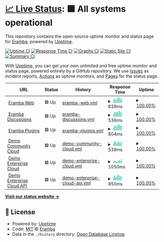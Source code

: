 # [📈 Live Status](https://eramba.github.io): <!--live status--> **🟩 All systems operational**

This repository contains the open-source uptime monitor and status page for [Eramba](http://www.eramba.org), powered by [Upptime](https://github.com/upptime/upptime).

[![Uptime CI](https://github.com/eramba/upptime/workflows/Uptime%20CI/badge.svg)](https://github.com/eramba/upptime/actions?query=workflow%3A%22Uptime+CI%22)
[![Response Time CI](https://github.com/eramba/upptime/workflows/Response%20Time%20CI/badge.svg)](https://github.com/eramba/upptime/actions?query=workflow%3A%22Response+Time+CI%22)
[![Graphs CI](https://github.com/eramba/upptime/workflows/Graphs%20CI/badge.svg)](https://github.com/eramba/upptime/actions?query=workflow%3A%22Graphs+CI%22)
[![Static Site CI](https://github.com/eramba/upptime/workflows/Static%20Site%20CI/badge.svg)](https://github.com/eramba/upptime/actions?query=workflow%3A%22Static+Site+CI%22)
[![Summary CI](https://github.com/eramba/upptime/workflows/Summary%20CI/badge.svg)](https://github.com/eramba/upptime/actions?query=workflow%3A%22Summary+CI%22)

With [Upptime](https://upptime.js.org), you can get your own unlimited and free uptime monitor and status page, powered entirely by a GitHub repository. We use [Issues](https://github.com/eramba/upptime/issues) as incident reports, [Actions](https://github.com/eramba/upptime/actions) as uptime monitors, and [Pages](https://eramba.github.io) for the status page.

<!--start: status pages-->
<!-- This summary is generated by Upptime (https://github.com/upptime/upptime) -->
<!-- Do not edit this manually, your changes will be overwritten -->
<!-- prettier-ignore -->
| URL | Status | History | Response Time | Uptime |
| --- | ------ | ------- | ------------- | ------ |
| <img alt="" src="https://icons.duckduckgo.com/ip3/www.eramba.org.ico" height="13"> [Eramba Web](https://www.eramba.org/about-us) | 🟩 Up | [eramba-web.yml](https://github.com/eramba/upptime/commits/HEAD/history/eramba-web.yml) | <details><summary><img alt="Response time graph" src="./graphs/eramba-web/response-time-week.png" height="20"> 639ms</summary><br><a href="https://eramba.github.io/upptime/history/eramba-web"><img alt="Response time 784" src="https://img.shields.io/endpoint?url=https%3A%2F%2Fraw.githubusercontent.com%2Feramba%2Fupptime%2FHEAD%2Fapi%2Feramba-web%2Fresponse-time.json"></a><br><a href="https://eramba.github.io/upptime/history/eramba-web"><img alt="24-hour response time 848" src="https://img.shields.io/endpoint?url=https%3A%2F%2Fraw.githubusercontent.com%2Feramba%2Fupptime%2FHEAD%2Fapi%2Feramba-web%2Fresponse-time-day.json"></a><br><a href="https://eramba.github.io/upptime/history/eramba-web"><img alt="7-day response time 639" src="https://img.shields.io/endpoint?url=https%3A%2F%2Fraw.githubusercontent.com%2Feramba%2Fupptime%2FHEAD%2Fapi%2Feramba-web%2Fresponse-time-week.json"></a><br><a href="https://eramba.github.io/upptime/history/eramba-web"><img alt="30-day response time 710" src="https://img.shields.io/endpoint?url=https%3A%2F%2Fraw.githubusercontent.com%2Feramba%2Fupptime%2FHEAD%2Fapi%2Feramba-web%2Fresponse-time-month.json"></a><br><a href="https://eramba.github.io/upptime/history/eramba-web"><img alt="1-year response time 784" src="https://img.shields.io/endpoint?url=https%3A%2F%2Fraw.githubusercontent.com%2Feramba%2Fupptime%2FHEAD%2Fapi%2Feramba-web%2Fresponse-time-year.json"></a></details> | <details><summary><a href="https://eramba.github.io/upptime/history/eramba-web">100.00%</a></summary><a href="https://eramba.github.io/upptime/history/eramba-web"><img alt="All-time uptime 99.88%" src="https://img.shields.io/endpoint?url=https%3A%2F%2Fraw.githubusercontent.com%2Feramba%2Fupptime%2FHEAD%2Fapi%2Feramba-web%2Fuptime.json"></a><br><a href="https://eramba.github.io/upptime/history/eramba-web"><img alt="24-hour uptime 100.00%" src="https://img.shields.io/endpoint?url=https%3A%2F%2Fraw.githubusercontent.com%2Feramba%2Fupptime%2FHEAD%2Fapi%2Feramba-web%2Fuptime-day.json"></a><br><a href="https://eramba.github.io/upptime/history/eramba-web"><img alt="7-day uptime 100.00%" src="https://img.shields.io/endpoint?url=https%3A%2F%2Fraw.githubusercontent.com%2Feramba%2Fupptime%2FHEAD%2Fapi%2Feramba-web%2Fuptime-week.json"></a><br><a href="https://eramba.github.io/upptime/history/eramba-web"><img alt="30-day uptime 100.00%" src="https://img.shields.io/endpoint?url=https%3A%2F%2Fraw.githubusercontent.com%2Feramba%2Fupptime%2FHEAD%2Fapi%2Feramba-web%2Fuptime-month.json"></a><br><a href="https://eramba.github.io/upptime/history/eramba-web"><img alt="1-year uptime 99.88%" src="https://img.shields.io/endpoint?url=https%3A%2F%2Fraw.githubusercontent.com%2Feramba%2Fupptime%2FHEAD%2Fapi%2Feramba-web%2Fuptime-year.json"></a></details>
| <img alt="" src="https://icons.duckduckgo.com/ip3/discussions.eramba.org.ico" height="13"> [Eramba Discussions](https://discussions.eramba.org/about) | 🟩 Up | [eramba-discussions.yml](https://github.com/eramba/upptime/commits/HEAD/history/eramba-discussions.yml) | <details><summary><img alt="Response time graph" src="./graphs/eramba-discussions/response-time-week.png" height="20"> 536ms</summary><br><a href="https://eramba.github.io/upptime/history/eramba-discussions"><img alt="Response time 547" src="https://img.shields.io/endpoint?url=https%3A%2F%2Fraw.githubusercontent.com%2Feramba%2Fupptime%2FHEAD%2Fapi%2Feramba-discussions%2Fresponse-time.json"></a><br><a href="https://eramba.github.io/upptime/history/eramba-discussions"><img alt="24-hour response time 563" src="https://img.shields.io/endpoint?url=https%3A%2F%2Fraw.githubusercontent.com%2Feramba%2Fupptime%2FHEAD%2Fapi%2Feramba-discussions%2Fresponse-time-day.json"></a><br><a href="https://eramba.github.io/upptime/history/eramba-discussions"><img alt="7-day response time 536" src="https://img.shields.io/endpoint?url=https%3A%2F%2Fraw.githubusercontent.com%2Feramba%2Fupptime%2FHEAD%2Fapi%2Feramba-discussions%2Fresponse-time-week.json"></a><br><a href="https://eramba.github.io/upptime/history/eramba-discussions"><img alt="30-day response time 548" src="https://img.shields.io/endpoint?url=https%3A%2F%2Fraw.githubusercontent.com%2Feramba%2Fupptime%2FHEAD%2Fapi%2Feramba-discussions%2Fresponse-time-month.json"></a><br><a href="https://eramba.github.io/upptime/history/eramba-discussions"><img alt="1-year response time 547" src="https://img.shields.io/endpoint?url=https%3A%2F%2Fraw.githubusercontent.com%2Feramba%2Fupptime%2FHEAD%2Fapi%2Feramba-discussions%2Fresponse-time-year.json"></a></details> | <details><summary><a href="https://eramba.github.io/upptime/history/eramba-discussions">100.00%</a></summary><a href="https://eramba.github.io/upptime/history/eramba-discussions"><img alt="All-time uptime 99.79%" src="https://img.shields.io/endpoint?url=https%3A%2F%2Fraw.githubusercontent.com%2Feramba%2Fupptime%2FHEAD%2Fapi%2Feramba-discussions%2Fuptime.json"></a><br><a href="https://eramba.github.io/upptime/history/eramba-discussions"><img alt="24-hour uptime 100.00%" src="https://img.shields.io/endpoint?url=https%3A%2F%2Fraw.githubusercontent.com%2Feramba%2Fupptime%2FHEAD%2Fapi%2Feramba-discussions%2Fuptime-day.json"></a><br><a href="https://eramba.github.io/upptime/history/eramba-discussions"><img alt="7-day uptime 100.00%" src="https://img.shields.io/endpoint?url=https%3A%2F%2Fraw.githubusercontent.com%2Feramba%2Fupptime%2FHEAD%2Fapi%2Feramba-discussions%2Fuptime-week.json"></a><br><a href="https://eramba.github.io/upptime/history/eramba-discussions"><img alt="30-day uptime 100.00%" src="https://img.shields.io/endpoint?url=https%3A%2F%2Fraw.githubusercontent.com%2Feramba%2Fupptime%2FHEAD%2Fapi%2Feramba-discussions%2Fuptime-month.json"></a><br><a href="https://eramba.github.io/upptime/history/eramba-discussions"><img alt="1-year uptime 99.79%" src="https://img.shields.io/endpoint?url=https%3A%2F%2Fraw.githubusercontent.com%2Feramba%2Fupptime%2FHEAD%2Fapi%2Feramba-discussions%2Fuptime-year.json"></a></details>
| <img alt="" src="https://icons.duckduckgo.com/ip3/plugins.eramba.org.ico" height="13"> [Eramba Plugins](https://plugins.eramba.org) | 🟩 Up | [eramba-plugins.yml](https://github.com/eramba/upptime/commits/HEAD/history/eramba-plugins.yml) | <details><summary><img alt="Response time graph" src="./graphs/eramba-plugins/response-time-week.png" height="20"> 804ms</summary><br><a href="https://eramba.github.io/upptime/history/eramba-plugins"><img alt="Response time 1730" src="https://img.shields.io/endpoint?url=https%3A%2F%2Fraw.githubusercontent.com%2Feramba%2Fupptime%2FHEAD%2Fapi%2Feramba-plugins%2Fresponse-time.json"></a><br><a href="https://eramba.github.io/upptime/history/eramba-plugins"><img alt="24-hour response time 911" src="https://img.shields.io/endpoint?url=https%3A%2F%2Fraw.githubusercontent.com%2Feramba%2Fupptime%2FHEAD%2Fapi%2Feramba-plugins%2Fresponse-time-day.json"></a><br><a href="https://eramba.github.io/upptime/history/eramba-plugins"><img alt="7-day response time 804" src="https://img.shields.io/endpoint?url=https%3A%2F%2Fraw.githubusercontent.com%2Feramba%2Fupptime%2FHEAD%2Fapi%2Feramba-plugins%2Fresponse-time-week.json"></a><br><a href="https://eramba.github.io/upptime/history/eramba-plugins"><img alt="30-day response time 910" src="https://img.shields.io/endpoint?url=https%3A%2F%2Fraw.githubusercontent.com%2Feramba%2Fupptime%2FHEAD%2Fapi%2Feramba-plugins%2Fresponse-time-month.json"></a><br><a href="https://eramba.github.io/upptime/history/eramba-plugins"><img alt="1-year response time 1730" src="https://img.shields.io/endpoint?url=https%3A%2F%2Fraw.githubusercontent.com%2Feramba%2Fupptime%2FHEAD%2Fapi%2Feramba-plugins%2Fresponse-time-year.json"></a></details> | <details><summary><a href="https://eramba.github.io/upptime/history/eramba-plugins">100.00%</a></summary><a href="https://eramba.github.io/upptime/history/eramba-plugins"><img alt="All-time uptime 97.37%" src="https://img.shields.io/endpoint?url=https%3A%2F%2Fraw.githubusercontent.com%2Feramba%2Fupptime%2FHEAD%2Fapi%2Feramba-plugins%2Fuptime.json"></a><br><a href="https://eramba.github.io/upptime/history/eramba-plugins"><img alt="24-hour uptime 100.00%" src="https://img.shields.io/endpoint?url=https%3A%2F%2Fraw.githubusercontent.com%2Feramba%2Fupptime%2FHEAD%2Fapi%2Feramba-plugins%2Fuptime-day.json"></a><br><a href="https://eramba.github.io/upptime/history/eramba-plugins"><img alt="7-day uptime 100.00%" src="https://img.shields.io/endpoint?url=https%3A%2F%2Fraw.githubusercontent.com%2Feramba%2Fupptime%2FHEAD%2Fapi%2Feramba-plugins%2Fuptime-week.json"></a><br><a href="https://eramba.github.io/upptime/history/eramba-plugins"><img alt="30-day uptime 100.00%" src="https://img.shields.io/endpoint?url=https%3A%2F%2Fraw.githubusercontent.com%2Feramba%2Fupptime%2FHEAD%2Fapi%2Feramba-plugins%2Fuptime-month.json"></a><br><a href="https://eramba.github.io/upptime/history/eramba-plugins"><img alt="1-year uptime 97.37%" src="https://img.shields.io/endpoint?url=https%3A%2F%2Fraw.githubusercontent.com%2Feramba%2Fupptime%2FHEAD%2Fapi%2Feramba-plugins%2Fuptime-year.json"></a></details>
| <img alt="" src="https://icons.duckduckgo.com/ip3/demo.cloud.eramba.org.ico" height="13"> [Demo Community Cloud](https://demo.cloud.eramba.org/login) | 🟩 Up | [demo-community-cloud.yml](https://github.com/eramba/upptime/commits/HEAD/history/demo-community-cloud.yml) | <details><summary><img alt="Response time graph" src="./graphs/demo-community-cloud/response-time-week.png" height="20"> 539ms</summary><br><a href="https://eramba.github.io/upptime/history/demo-community-cloud"><img alt="Response time 687" src="https://img.shields.io/endpoint?url=https%3A%2F%2Fraw.githubusercontent.com%2Feramba%2Fupptime%2FHEAD%2Fapi%2Fdemo-community-cloud%2Fresponse-time.json"></a><br><a href="https://eramba.github.io/upptime/history/demo-community-cloud"><img alt="24-hour response time 733" src="https://img.shields.io/endpoint?url=https%3A%2F%2Fraw.githubusercontent.com%2Feramba%2Fupptime%2FHEAD%2Fapi%2Fdemo-community-cloud%2Fresponse-time-day.json"></a><br><a href="https://eramba.github.io/upptime/history/demo-community-cloud"><img alt="7-day response time 539" src="https://img.shields.io/endpoint?url=https%3A%2F%2Fraw.githubusercontent.com%2Feramba%2Fupptime%2FHEAD%2Fapi%2Fdemo-community-cloud%2Fresponse-time-week.json"></a><br><a href="https://eramba.github.io/upptime/history/demo-community-cloud"><img alt="30-day response time 597" src="https://img.shields.io/endpoint?url=https%3A%2F%2Fraw.githubusercontent.com%2Feramba%2Fupptime%2FHEAD%2Fapi%2Fdemo-community-cloud%2Fresponse-time-month.json"></a><br><a href="https://eramba.github.io/upptime/history/demo-community-cloud"><img alt="1-year response time 687" src="https://img.shields.io/endpoint?url=https%3A%2F%2Fraw.githubusercontent.com%2Feramba%2Fupptime%2FHEAD%2Fapi%2Fdemo-community-cloud%2Fresponse-time-year.json"></a></details> | <details><summary><a href="https://eramba.github.io/upptime/history/demo-community-cloud">100.00%</a></summary><a href="https://eramba.github.io/upptime/history/demo-community-cloud"><img alt="All-time uptime 98.97%" src="https://img.shields.io/endpoint?url=https%3A%2F%2Fraw.githubusercontent.com%2Feramba%2Fupptime%2FHEAD%2Fapi%2Fdemo-community-cloud%2Fuptime.json"></a><br><a href="https://eramba.github.io/upptime/history/demo-community-cloud"><img alt="24-hour uptime 100.00%" src="https://img.shields.io/endpoint?url=https%3A%2F%2Fraw.githubusercontent.com%2Feramba%2Fupptime%2FHEAD%2Fapi%2Fdemo-community-cloud%2Fuptime-day.json"></a><br><a href="https://eramba.github.io/upptime/history/demo-community-cloud"><img alt="7-day uptime 100.00%" src="https://img.shields.io/endpoint?url=https%3A%2F%2Fraw.githubusercontent.com%2Feramba%2Fupptime%2FHEAD%2Fapi%2Fdemo-community-cloud%2Fuptime-week.json"></a><br><a href="https://eramba.github.io/upptime/history/demo-community-cloud"><img alt="30-day uptime 97.54%" src="https://img.shields.io/endpoint?url=https%3A%2F%2Fraw.githubusercontent.com%2Feramba%2Fupptime%2FHEAD%2Fapi%2Fdemo-community-cloud%2Fuptime-month.json"></a><br><a href="https://eramba.github.io/upptime/history/demo-community-cloud"><img alt="1-year uptime 98.97%" src="https://img.shields.io/endpoint?url=https%3A%2F%2Fraw.githubusercontent.com%2Feramba%2Fupptime%2FHEAD%2Fapi%2Fdemo-community-cloud%2Fuptime-year.json"></a></details>
| <img alt="" src="https://icons.duckduckgo.com/ip3/demo-e.cloud.eramba.org.ico" height="13"> [Demo Enterprise Cloud](https://demo-e.cloud.eramba.org/login) | 🟩 Up | [demo-enterprise-cloud.yml](https://github.com/eramba/upptime/commits/HEAD/history/demo-enterprise-cloud.yml) | <details><summary><img alt="Response time graph" src="./graphs/demo-enterprise-cloud/response-time-week.png" height="20"> 1050ms</summary><br><a href="https://eramba.github.io/upptime/history/demo-enterprise-cloud"><img alt="Response time 1064" src="https://img.shields.io/endpoint?url=https%3A%2F%2Fraw.githubusercontent.com%2Feramba%2Fupptime%2FHEAD%2Fapi%2Fdemo-enterprise-cloud%2Fresponse-time.json"></a><br><a href="https://eramba.github.io/upptime/history/demo-enterprise-cloud"><img alt="24-hour response time 2018" src="https://img.shields.io/endpoint?url=https%3A%2F%2Fraw.githubusercontent.com%2Feramba%2Fupptime%2FHEAD%2Fapi%2Fdemo-enterprise-cloud%2Fresponse-time-day.json"></a><br><a href="https://eramba.github.io/upptime/history/demo-enterprise-cloud"><img alt="7-day response time 1050" src="https://img.shields.io/endpoint?url=https%3A%2F%2Fraw.githubusercontent.com%2Feramba%2Fupptime%2FHEAD%2Fapi%2Fdemo-enterprise-cloud%2Fresponse-time-week.json"></a><br><a href="https://eramba.github.io/upptime/history/demo-enterprise-cloud"><img alt="30-day response time 1021" src="https://img.shields.io/endpoint?url=https%3A%2F%2Fraw.githubusercontent.com%2Feramba%2Fupptime%2FHEAD%2Fapi%2Fdemo-enterprise-cloud%2Fresponse-time-month.json"></a><br><a href="https://eramba.github.io/upptime/history/demo-enterprise-cloud"><img alt="1-year response time 1064" src="https://img.shields.io/endpoint?url=https%3A%2F%2Fraw.githubusercontent.com%2Feramba%2Fupptime%2FHEAD%2Fapi%2Fdemo-enterprise-cloud%2Fresponse-time-year.json"></a></details> | <details><summary><a href="https://eramba.github.io/upptime/history/demo-enterprise-cloud">100.00%</a></summary><a href="https://eramba.github.io/upptime/history/demo-enterprise-cloud"><img alt="All-time uptime 98.16%" src="https://img.shields.io/endpoint?url=https%3A%2F%2Fraw.githubusercontent.com%2Feramba%2Fupptime%2FHEAD%2Fapi%2Fdemo-enterprise-cloud%2Fuptime.json"></a><br><a href="https://eramba.github.io/upptime/history/demo-enterprise-cloud"><img alt="24-hour uptime 100.00%" src="https://img.shields.io/endpoint?url=https%3A%2F%2Fraw.githubusercontent.com%2Feramba%2Fupptime%2FHEAD%2Fapi%2Fdemo-enterprise-cloud%2Fuptime-day.json"></a><br><a href="https://eramba.github.io/upptime/history/demo-enterprise-cloud"><img alt="7-day uptime 100.00%" src="https://img.shields.io/endpoint?url=https%3A%2F%2Fraw.githubusercontent.com%2Feramba%2Fupptime%2FHEAD%2Fapi%2Fdemo-enterprise-cloud%2Fuptime-week.json"></a><br><a href="https://eramba.github.io/upptime/history/demo-enterprise-cloud"><img alt="30-day uptime 100.00%" src="https://img.shields.io/endpoint?url=https%3A%2F%2Fraw.githubusercontent.com%2Feramba%2Fupptime%2FHEAD%2Fapi%2Fdemo-enterprise-cloud%2Fuptime-month.json"></a><br><a href="https://eramba.github.io/upptime/history/demo-enterprise-cloud"><img alt="1-year uptime 98.16%" src="https://img.shields.io/endpoint?url=https%3A%2F%2Fraw.githubusercontent.com%2Feramba%2Fupptime%2FHEAD%2Fapi%2Fdemo-enterprise-cloud%2Fuptime-year.json"></a></details>
| <img alt="" src="https://icons.duckduckgo.com/ip3/demo-e.cloud.eramba.org.ico" height="13"> [Demo Enterprise Cloud API](https://demo-e.cloud.eramba.org/api/projects/index) | 🟩 Up | [demo-enterprise-cloud-api.yml](https://github.com/eramba/upptime/commits/HEAD/history/demo-enterprise-cloud-api.yml) | <details><summary><img alt="Response time graph" src="./graphs/demo-enterprise-cloud-api/response-time-week.png" height="20"> 850ms</summary><br><a href="https://eramba.github.io/upptime/history/demo-enterprise-cloud-api"><img alt="Response time 1015" src="https://img.shields.io/endpoint?url=https%3A%2F%2Fraw.githubusercontent.com%2Feramba%2Fupptime%2FHEAD%2Fapi%2Fdemo-enterprise-cloud-api%2Fresponse-time.json"></a><br><a href="https://eramba.github.io/upptime/history/demo-enterprise-cloud-api"><img alt="24-hour response time 683" src="https://img.shields.io/endpoint?url=https%3A%2F%2Fraw.githubusercontent.com%2Feramba%2Fupptime%2FHEAD%2Fapi%2Fdemo-enterprise-cloud-api%2Fresponse-time-day.json"></a><br><a href="https://eramba.github.io/upptime/history/demo-enterprise-cloud-api"><img alt="7-day response time 850" src="https://img.shields.io/endpoint?url=https%3A%2F%2Fraw.githubusercontent.com%2Feramba%2Fupptime%2FHEAD%2Fapi%2Fdemo-enterprise-cloud-api%2Fresponse-time-week.json"></a><br><a href="https://eramba.github.io/upptime/history/demo-enterprise-cloud-api"><img alt="30-day response time 980" src="https://img.shields.io/endpoint?url=https%3A%2F%2Fraw.githubusercontent.com%2Feramba%2Fupptime%2FHEAD%2Fapi%2Fdemo-enterprise-cloud-api%2Fresponse-time-month.json"></a><br><a href="https://eramba.github.io/upptime/history/demo-enterprise-cloud-api"><img alt="1-year response time 1015" src="https://img.shields.io/endpoint?url=https%3A%2F%2Fraw.githubusercontent.com%2Feramba%2Fupptime%2FHEAD%2Fapi%2Fdemo-enterprise-cloud-api%2Fresponse-time-year.json"></a></details> | <details><summary><a href="https://eramba.github.io/upptime/history/demo-enterprise-cloud-api">100.00%</a></summary><a href="https://eramba.github.io/upptime/history/demo-enterprise-cloud-api"><img alt="All-time uptime 98.01%" src="https://img.shields.io/endpoint?url=https%3A%2F%2Fraw.githubusercontent.com%2Feramba%2Fupptime%2FHEAD%2Fapi%2Fdemo-enterprise-cloud-api%2Fuptime.json"></a><br><a href="https://eramba.github.io/upptime/history/demo-enterprise-cloud-api"><img alt="24-hour uptime 100.00%" src="https://img.shields.io/endpoint?url=https%3A%2F%2Fraw.githubusercontent.com%2Feramba%2Fupptime%2FHEAD%2Fapi%2Fdemo-enterprise-cloud-api%2Fuptime-day.json"></a><br><a href="https://eramba.github.io/upptime/history/demo-enterprise-cloud-api"><img alt="7-day uptime 100.00%" src="https://img.shields.io/endpoint?url=https%3A%2F%2Fraw.githubusercontent.com%2Feramba%2Fupptime%2FHEAD%2Fapi%2Fdemo-enterprise-cloud-api%2Fuptime-week.json"></a><br><a href="https://eramba.github.io/upptime/history/demo-enterprise-cloud-api"><img alt="30-day uptime 99.84%" src="https://img.shields.io/endpoint?url=https%3A%2F%2Fraw.githubusercontent.com%2Feramba%2Fupptime%2FHEAD%2Fapi%2Fdemo-enterprise-cloud-api%2Fuptime-month.json"></a><br><a href="https://eramba.github.io/upptime/history/demo-enterprise-cloud-api"><img alt="1-year uptime 98.01%" src="https://img.shields.io/endpoint?url=https%3A%2F%2Fraw.githubusercontent.com%2Feramba%2Fupptime%2FHEAD%2Fapi%2Fdemo-enterprise-cloud-api%2Fuptime-year.json"></a></details>

<!--end: status pages-->

[**Visit our status website →**](https://eramba.github.io)

## 📄 License

- Powered by: [Upptime](https://github.com/upptime/upptime)
- Code: [MIT](./LICENSE) © [Eramba](http://www.eramba.org)
- Data in the `./history` directory: [Open Database License](https://opendatacommons.org/licenses/odbl/1-0/)
